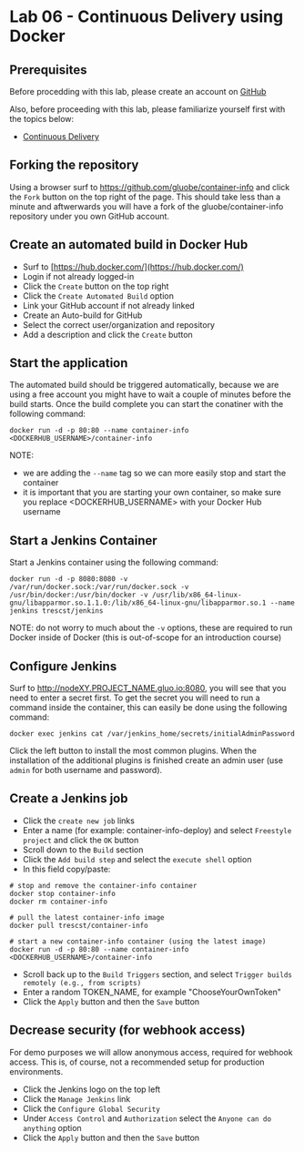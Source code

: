 # Lab 06 - Continuous Delivery using Docker

## Prerequisites

Before procedding with this lab, please create an account on [GitHub](https://github.com/join)

Also, before proceeding with this lab, please familiarize yourself first with the topics below:

* [Continuous Delivery](https://en.wikipedia.org/wiki/Continuous_delivery)

## Forking the repository 

Using a browser surf to https://github.com/gluobe/container-info and click the `Fork` button on the top right of the page.  This should take less than a minute and aftwerwards you will have a fork of the gluobe/container-info repository under you own GitHub account.

## Create an automated build in Docker Hub

* Surf to [https://hub.docker.com/](https://hub.docker.com/)
* Login if not already logged-in
* Click the `Create` button on the top right
* Click the `Create Automated Build` option
* Link your GitHub account if not already linked
* Create an Auto-build for GitHub
* Select the correct user/organization and repository
* Add a description and click the `Create` button

## Start the application

The automated build should be triggered automatically, because we are using a free account you might have to wait a couple of minutes before the build starts.  Once the build complete you can start the conatiner with the following command:

```
docker run -d -p 80:80 --name container-info <DOCKERHUB_USERNAME>/container-info
```

NOTE:
- we are adding the `--name` tag so we can more easily stop and start the container
- it is important that you are starting your own container, so make sure you replace <DOCKERHUB_USERNAME> with your Docker Hub username

## Start a Jenkins Container

Start a Jenkins container using the following command:

```
docker run -d -p 8080:8080 -v /var/run/docker.sock:/var/run/docker.sock -v /usr/bin/docker:/usr/bin/docker -v /usr/lib/x86_64-linux-gnu/libapparmor.so.1.1.0:/lib/x86_64-linux-gnu/libapparmor.so.1 --name jenkins trescst/jenkins
```

NOTE: do not worry to much about the `-v` options, these are required to run Docker inside of Docker (this is out-of-scope for an introduction course)

## Configure Jenkins

Surf to http://nodeXY.PROJECT_NAME.gluo.io:8080, you will see that you need to enter a secret first.  To get the secret you will need to run a command inside the container, this can easily be done using the following command:

```
docker exec jenkins cat /var/jenkins_home/secrets/initialAdminPassword
```

Click the left button to install the most common plugins.  When the installation of the additional plugins is finished create an admin user (use `admin` for both username and password).

## Create a Jenkins job

* Click the `create new job` links
* Enter a name (for example: container-info-deploy) and select `Freestyle project` and click the `OK` button
* Scroll down to the `Build` section
* Click the `Add build step` and select the `execute shell` option
* In this field copy/paste:

```
# stop and remove the container-info container
docker stop container-info
docker rm container-info

# pull the latest container-info image
docker pull trescst/container-info

# start a new container-info container (using the latest image)
docker run -d -p 80:80 --name container-info <DOCKERHUB_USERNAME>/container-info
```
* Scroll back up to the `Build Triggers` section, and select `Trigger builds remotely (e.g., from scripts)`
* Enter a random TOKEN_NAME, for example "ChooseYourOwnToken"
* Click the `Apply` button and then the `Save` button

## Decrease security (for webhook access)

For demo purposes we will allow anonymous access, required for webhook access.  This is, of course, not a recommended setup for production environments.

* Click the Jenkins logo on the top left
* Click the `Manage Jenkins` link
* Click the `Configure Global Security`
* Under `Access Control` and `Authorization` select the `Anyone can do anything` option
* Click the `Apply` button and then the `Save` button
